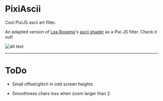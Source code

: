 # PixiAscii
Cool PixiJS ascii art filter.

An adapted version of [Lea Rosema](https://github.com/learosema)'s [ascii shader](https://codepen.io/learosema/pen/abveWaY) as a Pixi JS filter. Check it out!

![alt text](https://github.com/le4onardo/PixiAscii/blob/gif-test/earth_zoom_smaller_font.gif "Earth")

___

# ToDo
- Small offset/glitch in odd screen heights

- Smoothness chars loss when zoom larger than 2.







